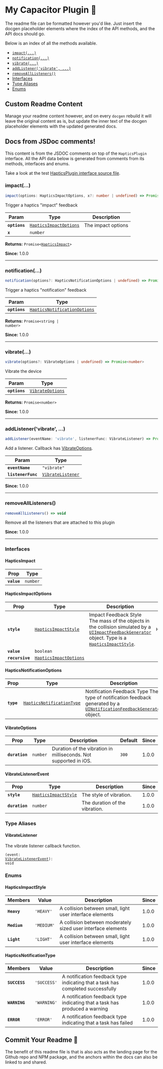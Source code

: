 # My Capacitor Plugin 🔌

The readme file can be formatted however you'd like. Just insert
the docgen placeholder elements where the index of the API methods,
and the API docs should go.

Below is an index of all the methods available.

<docgen-index>

* [`impact(...)`](#impact)
* [`notification(...)`](#notification)
* [`vibrate(...)`](#vibrate)
* [`addListener('vibrate', ...)`](#addlistenervibrate-)
* [`removeAllListeners()`](#removealllisteners)
* [Interfaces](#interfaces)
* [Type Aliases](#type-aliases)
* [Enums](#enums)

</docgen-index>

## Custom Readme Content

Manage your readme content however, and on every `docgen` rebuild
it will leave the original content as is, but update the inner text 
of the docgen placeholder elements with the updated generated docs.

<docgen-api class="custom-css">
<!--Update the source file JSDoc comments and rerun docgen to update the docs below-->

## Docs from JSDoc comments!

This content is from the JSDOC comments on top of
the `HapticsPlugin` interface. All the API data below
is generated from comments from its methods, interfaces
and enums.

Take a look at the test [HapticsPlugin interface source file](https://github.com/ionic-team/capacitor-docgen/blob/master/src/test/fixtures/definitions.ts).

### impact(...)

```typescript
impact(options: HapticsImpactOptions, x?: number | undefined) => Promise<HapticsImpact>
```

Trigger a haptics "impact" feedback

| Param         | Type                                                                  | Description        |
| ------------- | --------------------------------------------------------------------- | ------------------ |
| **`options`** | <code><a href="#hapticsimpactoptions">HapticsImpactOptions</a></code> | The impact options |
| **`x`**       | <code>number</code>                                                   |                    |

**Returns:** <code>Promise&lt;<a href="#hapticsimpact">HapticsImpact</a>&gt;</code>

**Since:** 1.0.0

--------------------


### notification(...)

```typescript
notification(options?: HapticsNotificationOptions | undefined) => Promise<string | number>
```

Trigger a haptics "notification" feedback

| Param         | Type                                                                              |
| ------------- | --------------------------------------------------------------------------------- |
| **`options`** | <code><a href="#hapticsnotificationoptions">HapticsNotificationOptions</a></code> |

**Returns:** <code>Promise&lt;string | number&gt;</code>

**Since:** 1.0.0

--------------------


### vibrate(...)

```typescript
vibrate(options?: VibrateOptions | undefined) => Promise<number>
```

Vibrate the device

| Param         | Type                                                      |
| ------------- | --------------------------------------------------------- |
| **`options`** | <code><a href="#vibrateoptions">VibrateOptions</a></code> |

**Returns:** <code>Promise&lt;number&gt;</code>

**Since:** 1.0.0

--------------------


### addListener('vibrate', ...)

```typescript
addListener(eventName: 'vibrate', listenerFunc: VibrateListener) => Promise<void>
```

Add a listener. Callback has <a href="#vibrateoptions">VibrateOptions</a>.

| Param              | Type                                                        |
| ------------------ | ----------------------------------------------------------- |
| **`eventName`**    | <code>"vibrate"</code>                                      |
| **`listenerFunc`** | <code><a href="#vibratelistener">VibrateListener</a></code> |

**Since:** 1.0.0

--------------------


### removeAllListeners()

```typescript
removeAllListeners() => void
```

Remove all the listeners that are attached to this plugin

**Since:** 1.0.0

--------------------


### Interfaces


#### HapticsImpact

| Prop        | Type                |
| ----------- | ------------------- |
| **`value`** | <code>number</code> |


#### HapticsImpactOptions

| Prop            | Type                                                                  | Description                                                                                                                                                                                                                                                  | Default                               | Since |
| --------------- | --------------------------------------------------------------------- | ------------------------------------------------------------------------------------------------------------------------------------------------------------------------------------------------------------------------------------------------------------ | ------------------------------------- | ----- |
| **`style`**     | <code><a href="#hapticsimpactstyle">HapticsImpactStyle</a></code>     | Impact Feedback Style The mass of the objects in the collision simulated by a [`UIImpactFeedbackGenerator`](https://developer.apple.com/documentation/uikit/uiimpactfeedbackstyle) object. Type is a <a href="#hapticsimpactstyle">`HapticsImpactStyle`</a>. | <code>HapticsImpactStyle.Heavy</code> | 1.0.0 |
| **`value`**     | <code>boolean</code>                                                  |                                                                                                                                                                                                                                                              |                                       |       |
| **`recursive`** | <code><a href="#hapticsimpactoptions">HapticsImpactOptions</a></code> |                                                                                                                                                                                                                                                              |                                       |       |


#### HapticsNotificationOptions

| Prop       | Type                                                                        | Description                                                                                                                                                                                         | Default                                      | Since |
| ---------- | --------------------------------------------------------------------------- | --------------------------------------------------------------------------------------------------------------------------------------------------------------------------------------------------- | -------------------------------------------- | ----- |
| **`type`** | <code><a href="#hapticsnotificationtype">HapticsNotificationType</a></code> | Notification Feedback Type The type of notification feedback generated by a [`UINotificationFeedbackGenerator`](https://developer.apple.com/documentation/uikit/uinotificationfeedbacktype) object. | <code>HapticsNotificationType.SUCCESS</code> | 1.0.0 |


#### VibrateOptions

| Prop           | Type                | Description                                                      | Default          | Since |
| -------------- | ------------------- | ---------------------------------------------------------------- | ---------------- | ----- |
| **`duration`** | <code>number</code> | Duration of the vibration in milliseconds. Not supported in iOS. | <code>300</code> | 1.0.0 |


#### VibrateListenerEvent

| Prop           | Type                                                              | Description                    | Since |
| -------------- | ----------------------------------------------------------------- | ------------------------------ | ----- |
| **`style`**    | <code><a href="#hapticsimpactstyle">HapticsImpactStyle</a></code> | The style of vibration.        | 1.0.0 |
| **`duration`** | <code>number</code>                                               | The duration of the vibration. | 1.0.0 |


### Type Aliases


#### VibrateListener

The vibrate listener callback function.

<code>(event: <a href="#vibratelistenerevent">VibrateListenerEvent</a>): void</code>


### Enums


#### HapticsImpactStyle

| Members      | Value                 | Description                                                  | Since |
| ------------ | --------------------- | ------------------------------------------------------------ | ----- |
| **`Heavy`**  | <code>'HEAVY'</code>  | A collision between small, light user interface elements     | 1.0.0 |
| **`Medium`** | <code>'MEDIUM'</code> | A collision between moderately sized user interface elements | 1.0.0 |
| **`Light`**  | <code>'LIGHT'</code>  | A collision between small, light user interface elements     | 1.0.0 |


#### HapticsNotificationType

| Members       | Value                  | Description                                                                    | Since |
| ------------- | ---------------------- | ------------------------------------------------------------------------------ | ----- |
| **`SUCCESS`** | <code>'SUCCESS'</code> | A notification feedback type indicating that a task has completed successfully | 1.0.0 |
| **`WARNING`** | <code>'WARNING'</code> | A notification feedback type indicating that a task has produced a warning     | 1.0.0 |
| **`ERROR`**   | <code>'ERROR'</code>   | A notification feedback type indicating that a task has failed                 | 1.0.0 |

</docgen-api>

## Commit Your Readme 🚀

The benefit of this readme file is that is also acts as the landing 
page for the Github repo and NPM package, and the anchors within the 
docs can also be linked to and shared.